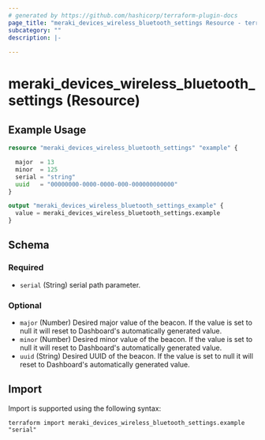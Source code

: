 ```yaml
---
# generated by https://github.com/hashicorp/terraform-plugin-docs
page_title: "meraki_devices_wireless_bluetooth_settings Resource - terraform-provider-meraki"
subcategory: ""
description: |-
  
---
```


# meraki_devices_wireless_bluetooth_settings (Resource)



## Example Usage

```terraform
resource "meraki_devices_wireless_bluetooth_settings" "example" {

  major  = 13
  minor  = 125
  serial = "string"
  uuid   = "00000000-0000-0000-000-000000000000"
}

output "meraki_devices_wireless_bluetooth_settings_example" {
  value = meraki_devices_wireless_bluetooth_settings.example
}
```

<!-- schema generated by tfplugindocs -->
## Schema

### Required

- `serial` (String) serial path parameter.

### Optional

- `major` (Number) Desired major value of the beacon. If the value is set to null it will reset to Dashboard's automatically generated value.
- `minor` (Number) Desired minor value of the beacon. If the value is set to null it will reset to Dashboard's automatically generated value.
- `uuid` (String) Desired UUID of the beacon. If the value is set to null it will reset to Dashboard's automatically generated value.

## Import

Import is supported using the following syntax:

```shell
terraform import meraki_devices_wireless_bluetooth_settings.example "serial"
```
